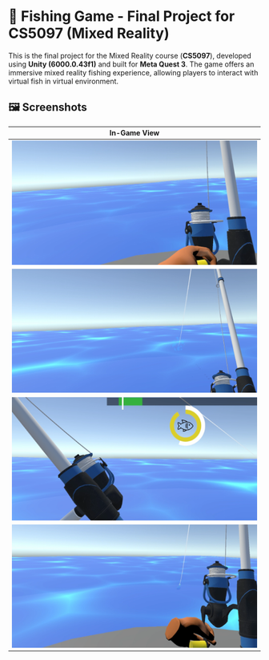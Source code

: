 # 🎣 Fishing Game - Final Project for CS5097 (Mixed Reality)

This is the final project for the Mixed Reality course (**CS5097**), developed using **Unity (6000.0.43f1)** and built for **Meta Quest 3**. The game offers an immersive mixed reality fishing experience, allowing players to interact with virtual fish in virtual environment.

## 🖼️ Screenshots

| In-Game View |
|--------------|
| ![screenshot1](Images/image1.png) |
| ![screenshot2](Images/image2.png) |
| ![screenshot3](Images/image3.png) |
| ![screenshot4](Images/image4.png) |

